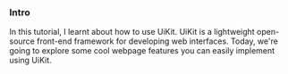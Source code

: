 ### Intro

In this tutorial, I learnt about how to use UiKit. UiKit is a lightweight open-source front-end framework for developing web interfaces. Today, we're going to explore some cool webpage features you can easily implement using UiKit.